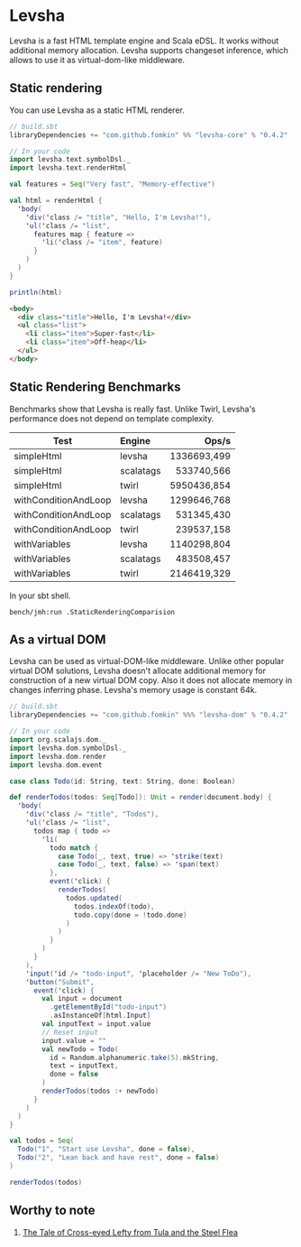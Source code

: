 Levsha
=======

Levsha is a fast HTML template engine and Scala eDSL. It works without additional memory allocation. 
Levsha supports changeset inference, which allows to use it as virtual-dom-like middleware. 

Static rendering
----------------

You can use Levsha as a static HTML renderer.

```scala
// build.sbt
libraryDependencies += "com.github.fomkin" %% "levsha-core" % "0.4.2"
```

```scala
// In your code
import levsha.text.symbolDsl._
import levsha.text.renderHtml

val features = Seq("Very fast", "Memory-effective")

val html = renderHtml {
  'body(
    'div('class /= "title", "Hello, I'm Levsha!"),
    'ul('class /= "list",
      features map { feature =>
        'li('class /= "item", feature)
      }
    )
  )
}

println(html)
```

```html
<body>
  <div class="title">Hello, I'm Levsha!</div>
  <ul class="list">
    <li class="item">Super-fast</li>
    <li class="item">Off-heap</li>
  </ul>
</body>
```

Static Rendering Benchmarks
---------------------------

Benchmarks show that Levsha is really fast. Unlike Twirl, 
Levsha's performance does not depend on template complexity.

| Test                  | Engine        | Ops/s        |
| --------------------- |:--------------| ------------:|
| simpleHtml            | levsha        | 1336693,499  |
| simpleHtml            | scalatags     |  533740,566  |
| simpleHtml            | twirl         | 5950436,854  |
| withConditionAndLoop  | levsha        | 1299646,768  |
| withConditionAndLoop  | scalatags     | 531345,430   |
| withConditionAndLoop  | twirl         | 239537,158   |
| withVariables         | levsha        | 1140298,804  |
| withVariables         | scalatags     | 483508,457   |
| withVariables         | twirl         | 2146419,329  |

In your sbt shell.

```
bench/jmh:run .StaticRenderingComparision
```

As a virtual DOM
----------------

Levsha can be used as virtual-DOM-like middleware. Unlike other popular 
virtual DOM solutions, Levsha doesn't allocate additional memory for construction
of a new virtual DOM copy. Also it does not allocate memory in changes inferring phase.
Levsha's memory usage is constant 64k.

```scala
// build.sbt
libraryDependencies += "com.github.fomkin" %%% "levsha-dom" % "0.4.2"
```

```scala
// In your code
import org.scalajs.dom._
import levsha.dom.symbolDsl._
import levsha.dom.render
import levsha.dom.event

case class Todo(id: String, text: String, done: Boolean)

def renderTodos(todos: Seq[Todo]): Unit = render(document.body) {
  'body(
    'div('class /= "title", "Todos"),
    'ul('class /= "list",
      todos map { todo =>
        'li(
          todo match {
            case Todo(_, text, true) => 'strike(text)
            case Todo(_, text, false) => 'span(text)
          },
          event('click) {
            renderTodos(
              todos.updated(
                todos.indexOf(todo),
                todo.copy(done = !todo.done)
              )
            )
          }
        )
      }
    ),
    'input('id /= "todo-input", 'placeholder /= "New ToDo"),
    'button("Submit",
      event('click) {
        val input = document
          .getElementById("todo-input")
          .asInstanceOf[html.Input]
        val inputText = input.value
        // Reset input
        input.value = ""
        val newTodo = Todo(
          id = Random.alphanumeric.take(5).mkString,
          text = inputText,
          done = false
        )
        renderTodos(todos :+ newTodo)
      }
    )
  )
}

val todos = Seq(
  Todo("1", "Start use Levsha", done = false),
  Todo("2", "Lean back and have rest", done = false)
)

renderTodos(todos)
```

Worthy to note
--------------

1. [The Tale of Cross-eyed Lefty from Tula and the Steel Flea](https://en.wikipedia.org/wiki/The_Tale_of_Cross-eyed_Lefty_from_Tula_and_the_Steel_Flea)
